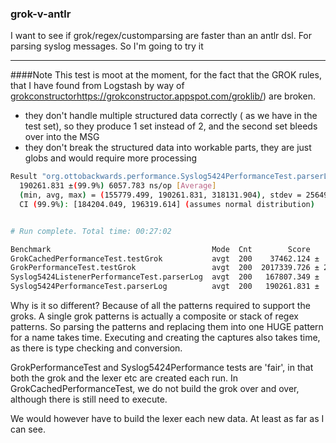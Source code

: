 ### grok-v-antlr

I want to see if grok/regex/customparsing are faster than an antlr dsl. For
parsing syslog messages.
So I'm going to try it

------------------

####Note
This test is moot at the moment, for the fact that the GROK rules, that I have found from
Logstash by way of [grokconstructor]()https://grokconstructor.appspot.com/groklib/) are broken.

- they don't handle multiple structured data correctly ( as we have in the test set), so they produce 1 set instead of 2, and the second set bleeds over into the MSG
- they don't break the structured data into workable parts, they are just globs and would require more processing


```bash
Result "org.ottobackwards.performance.Syslog5424PerformanceTest.parserLog":
  190261.831 ±(99.9%) 6057.783 ns/op [Average]
  (min, avg, max) = (155779.499, 190261.831, 318131.904), stdev = 25649.031
  CI (99.9%): [184204.049, 196319.614] (assumes normal distribution)


# Run complete. Total time: 00:27:02

Benchmark                                    Mode  Cnt        Score       Error  Units
GrokCachedPerformanceTest.testGrok           avgt  200    37462.124 ±   252.946  ns/op
GrokPerformanceTest.testGrok                 avgt  200  2017339.726 ± 28514.112  ns/op
Syslog5424ListenerPerformanceTest.parserLog  avgt  200   167807.349 ±  5744.643  ns/op
Syslog5424PerformanceTest.parserLog          avgt  200   190261.831 ±  6057.783  ns/op
```

Why is it so different?  Because of all the patterns required to support the groks.  A single grok
patterns is actually a composite or stack of regex patterns.  So parsing the patterns and replacing them into one HUGE pattern for a name
takes time. Executing and creating the captures also takes time, as there is type checking and conversion.


GrokPerformanceTest and Syslog5424Performance tests are 'fair', in that both the grok and the lexer etc are created each run.  In GrokCachedPerformanceTest,
we do not build the grok over and over, although there is still need to execute.

We would however have to build the lexer each new data.  At least as far as I can see.